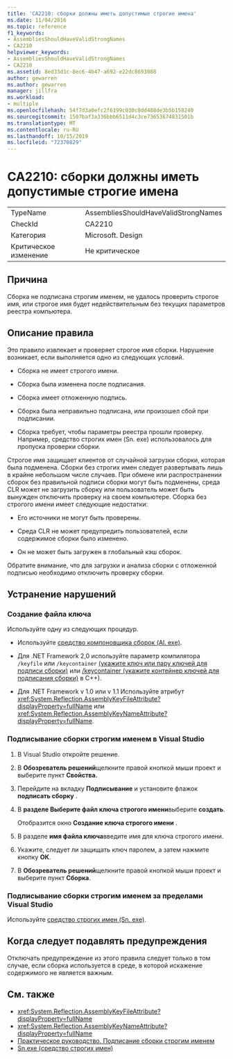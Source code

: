 ```yaml
---
title: 'CA2210: сборки должны иметь допустимые строгие имена'
ms.date: 11/04/2016
ms.topic: reference
f1_keywords:
- AssembliesShouldHaveValidStrongNames
- CA2210
helpviewer_keywords:
- AssembliesShouldHaveValidStrongNames
- CA2210
ms.assetid: 8ed33d1c-8ec6-4b47-a692-e22dc8693088
author: gewarren
ms.author: gewarren
manager: jillfra
ms.workload:
- multiple
ms.openlocfilehash: 54f7d3a0efc2f6199c030c8dd488de3b5b158240
ms.sourcegitcommit: 1507baf3a336bbb6511d4c3ce73653674831501b
ms.translationtype: MT
ms.contentlocale: ru-RU
ms.lasthandoff: 10/15/2019
ms.locfileid: "72370829"
---
```

# <a name="ca2210-assemblies-should-have-valid-strong-names"></a>CA2210: сборки должны иметь допустимые строгие имена

|||
|-|-|
|TypeName|AssembliesShouldHaveValidStrongNames|
|CheckId|CA2210|
|Категория|Microsoft. Design|
|Критическое изменение|Не критическое|

## <a name="cause"></a>Причина

Сборка не подписана строгим именем, не удалось проверить строгое имя, или строгое имя будет недействительным без текущих параметров реестра компьютера.

## <a name="rule-description"></a>Описание правила

Это правило извлекает и проверяет строгое имя сборки. Нарушение возникает, если выполняется одно из следующих условий.

- Сборка не имеет строгого имени.

- Сборка была изменена после подписания.

- Сборка имеет отложенную подпись.

- Сборка была неправильно подписана, или произошел сбой при подписании.

- Сборка требует, чтобы параметры реестра прошли проверку. Например, средство строгих имен (Sn. exe) использовалось для пропуска проверки сборки.

Строгое имя защищает клиентов от случайной загрузки сборки, которая была подменена. Сборки без строгих имен следует развертывать лишь в крайне небольшом числе случаев. При обмене или распространении сборок без правильной подписи сборки могут быть подменены, среда CLR может не загрузить сборку или пользователь может быть вынужден отключить проверку на своем компьютере. Сборка без строгого имени имеет следующие недостатки:

- Его источники не могут быть проверены.

- Среда CLR не может предупредить пользователей, если содержимое сборки было изменено.

- Он не может быть загружен в глобальный кэш сборок.

Обратите внимание, что для загрузки и анализа сборки с отложенной подписью необходимо отключить проверку сборки.

## <a name="how-to-fix-violations"></a>Устранение нарушений

### <a name="create-a-key-file"></a>Создание файла ключа

Используйте одну из следующих процедур.

- Используйте [средство компоновщика сборок (Al. exe)](/dotnet/framework/tools/al-exe-assembly-linker).

- Для .NET Framework 2,0 используйте параметр компилятора `/keyfile` или `/keycontainer` [(укажите ключ или пару ключей для подписи сборки)](/cpp/build/reference/keyfile-specify-key-or-key-pair-to-sign-an-assembly) или [/keycontainer (укажите контейнер ключей для подписания сборки)](/cpp/build/reference/keycontainer-specify-a-key-container-to-sign-an-assembly) в C++).

- Для .NET Framework v 1.0 или v 1.1 Используйте атрибут <xref:System.Reflection.AssemblyKeyFileAttribute?displayProperty=fullName> или <xref:System.Reflection.AssemblyKeyNameAttribute?displayProperty=fullName>.

### <a name="sign-your-assembly-with-a-strong-name-in-visual-studio"></a>Подписывание сборки строгим именем в Visual Studio

1. В Visual Studio откройте решение.

2. В **Обозреватель решений**щелкните правой кнопкой мыши проект и выберите пункт **Свойства.**

3. Перейдите на вкладку **Подписывание** и установите флажок **подписать сборку** .

4. В **разделе Выберите файл ключа строгого имени**выберите **создать**.

   Отобразится окно **Создание ключа строгого имени** .

5. В разделе **имя файла ключа**введите имя для ключа строгого имени.

6. Укажите, следует ли защищать ключ паролем, а затем нажмите кнопку **ОК**.

7. В **Обозреватель решений**щелкните правой кнопкой мыши проект и выберите пункт **Сборка**.

### <a name="sign-your-assembly-with-a-strong-name-outside-visual-studio"></a>Подписывание сборки строгим именем за пределами Visual Studio

Используйте [средство строгих имен (Sn. exe)](/dotnet/framework/tools/sn-exe-strong-name-tool).

## <a name="when-to-suppress-warnings"></a>Когда следует подавлять предупреждения

Отключать предупреждение из этого правила следует только в том случае, если сборка используется в среде, в которой искажение содержимого не является важным.

## <a name="see-also"></a>См. также

- <xref:System.Reflection.AssemblyKeyFileAttribute?displayProperty=fullName>
- <xref:System.Reflection.AssemblyKeyNameAttribute?displayProperty=fullName>
- [Практическое руководство. Подписание сборки строгим именем](/dotnet/framework/app-domains/how-to-sign-an-assembly-with-a-strong-name)
- [Sn.exe (средство строгих имен)](/dotnet/framework/tools/sn-exe-strong-name-tool)